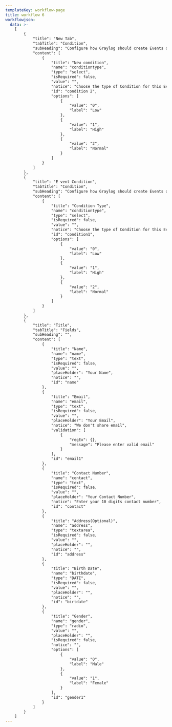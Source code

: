 ```yaml
---
templateKey: workflow-page
title: workflow 6
workflowjson:
  data: >-
    [
        {
            "title": "New Tab",
            "tabTitle": "Condition",
            "subHeading": "Configure how Graylog should create Events of this kind. You can later use those Events as input on other Conditions, making it possible to build powerful Conditions based on others.",
            "content": [
                {
                    "title": "New condition",
                    "name": "conditiontype",
                    "type": "select",
                    "isRequired": false,
                    "value": "",
                    "notice": "Choose the type of Condition for this Event.",
                    "id": "condition 2",
                    "options": [
                        {
                            "value": "0",
                            "label": "Low"
                        },
                        {
                            "value": "1",
                            "label": "High"
                        },
                        {
                            "value": "2",
                            "label": "Normal"
                        }
                    ]
                }
            ]
        },
        {
            "title": "E vent Condition",
            "tabTitle": "Condition",
            "subHeading": "Configure how Graylog should create Events of this kind. You can later use those Events as input on other Conditions, making it possible to build powerful Conditions based on others.",
            "content": [
                {
                    "title": "Condition Type",
                    "name": "conditiontype",
                    "type": "select",
                    "isRequired": false,
                    "value": "",
                    "notice": "Choose the type of Condition for this Event.",
                    "id": "condition1",
                    "options": [
                        {
                            "value": "0",
                            "label": "Low"
                        },
                        {
                            "value": "1",
                            "label": "High"
                        },
                        {
                            "value": "2",
                            "label": "Normal"
                        }
                    ]
                }
            ]
        },
        {
            "title": "Title",
            "tabTitle": "Fields",
            "subHeading": "",
            "content": [
                {
                    "title": "Name",
                    "name": "name",
                    "type": "text",
                    "isRequired": false,
                    "value": "",
                    "placeHolder": "Your Name",
                    "notice": "",
                    "id": "name"
                },
                {
                    "title": "Email",
                    "name": "email",
                    "type": "text",
                    "isRequired": false,
                    "value": "",
                    "placeHolder": "Your Email",
                    "notice": "We don't share email",
                    "validation": [
                        {
                            "regEx": {},
                            "message": "Please enter valid email"
                        }
                    ],
                    "id": "email1"
                },
                {
                    "title": "Contact Number",
                    "name": "contact",
                    "type": "text",
                    "isRequired": false,
                    "value": "",
                    "placeHolder": "Your Contact Number",
                    "notice": "Enter your 10 digits contact number",
                    "id": "contact"
                },
                {
                    "title": "Address(Optional)",
                    "name": "address",
                    "type": "textarea",
                    "isRequired": false,
                    "value": "",
                    "placeHolder": "",
                    "notice": "",
                    "id": "address"
                },
                {
                    "title": "Birth Date",
                    "name": "birthdate",
                    "type": "DATE",
                    "isRequired": false,
                    "value": "",
                    "placeHolder": "",
                    "notice": "",
                    "id": "birtdate"
                },
                {
                    "title": "Gender",
                    "name": "gender",
                    "type": "radio",
                    "value": "",
                    "placeHolder": "",
                    "isRequired": false,
                    "notice": "",
                    "options": [
                        {
                            "value": "0",
                            "label": "Male"
                        },
                        {
                            "value": "1",
                            "label": "Female"
                        }
                    ],
                    "id": "gender1"
                }
            ]
        }
    ]
---
```

